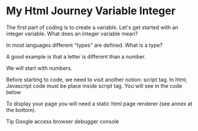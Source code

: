 # My Html Journey Variable Integer 

The first part of coding is to create a variable. Let's get started with an integer variable.
What does an integer variable mean?

In most languages different "types" are defined.
What is a type?

A good example is that a letter is different than a number.

We will start with numbers.

Before starting to code, we need to visit another notion: script tag.
In html, Javascript code must be place inside script tag. You will see in the code below
<script>, it's the only place where code are interpreted.

Enough talking!

Complete the following code. Create a variable named: age with value 34.

age = xxxxxx;
Let's talk about our assignment:

Create an index.html file with this content:

<!DOCTYPE html>
<html>
    <body>
    </body>
    <script>
      // Put your variable here
    </script>
</html>
To display your page you will need a static html page renderer (see annex at the bottom).

Tip
Google access browser debugger console